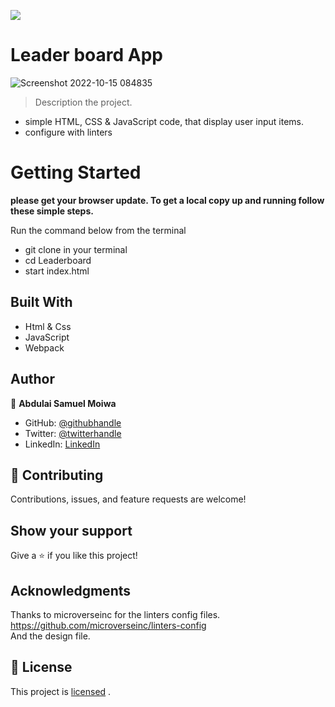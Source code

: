 ![](https://img.shields.io/badge/Microverse-blueviolet)

# Leader board App

![Screenshot 2022-10-15 084835](https://user-images.githubusercontent.com/38554511/195978061-93113048-0293-4084-94a7-4a8645125420.png)

> Description the project.
- simple HTML, CSS & JavaScript code, that display user input items.
- configure with linters 

# Getting Started

**please get your browser update. To get a local copy up and running follow these simple steps.**

Run the command below from the terminal

- git clone in your terminal
- cd Leaderboard
- start index.html

## Built With

- Html & Css
- JavaScript
- Webpack

## Author

👤 **Abdulai Samuel Moiwa**

- GitHub: [@githubhandle](https://github.com/samuelmoiwa)
- Twitter: [@twitterhandle](https://twitter.com/samuelmoiwa)
- LinkedIn: [LinkedIn](https://www.linkedin.com/in/ing-abdulai-samuel-moiwa-726340142/)


## 🤝 Contributing

Contributions, issues, and feature requests are welcome!

## Show your support

Give a ⭐️ if you like this project!

## Acknowledgments

Thanks to microverseinc for the linters config files.
https://github.com/microverseinc/linters-config <br>
And the design file.

## 📝 License

This project is 
[licensed](https://github.com/samuelmoiwa/Microverse-student-profile-1/blob/Develop/MIT.md) .
